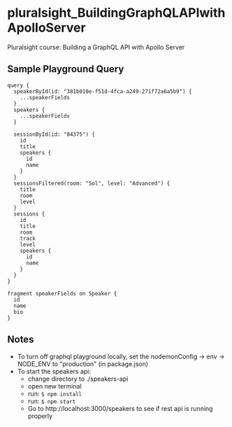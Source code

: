 # pluralsight_BuildingGraphQLAPIwithApolloServer
Pluralsight course: Building a GraphQL API with Apollo Server

## Sample Playground Query
```gql
query {
  speakerById(id: "381b010e-f51d-4fca-a249-271f72a6a5b9") {
    ...speakerFields
  }
  speakers {
    ...speakerFields
  }

  sessionById(id: "84375") {
    id
    title
    speakers {
      id
      name
    }
  }
  sessionsFiltered(room: "Sol", level: "Advanced") {
    title
    room
    level
  }
  sessions {
    id
    title
    room
    track
    level
    speakers {
      id
      name
    }
  }
} 

fragment speakerFields on Speaker {
  id
  name
  bio
}
```

## Notes
* To turn off graphql playground locally, set the nodemonConfig -> env -> NODE_ENV to "production" (in package.json)
* To start the speakers api:
    * change directory to ./speakers-api
    * open new terminal
    * run: `$ npm install`
    * run: `$ npm start`
    * Go to http://localhost:3000/speakers to see if rest api is running properly